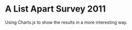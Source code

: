 A List Apart Survey 2011
==================

Using Charts.js to show the results in a more interesting way.
